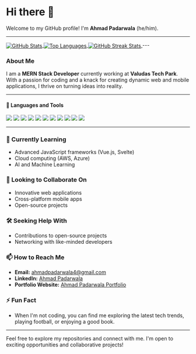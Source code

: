 # Hi there 👋

Welcome to my GitHub profile! I'm **Ahmad Padarwala** (he/him).

---

<a href="https://github.com/Ahmad-Padarwala">
  <img align="center" src="https://github-readme-stats.vercel.app/api?username=Ahmad-Padarwala&show_icons=true&theme=dracula&private=true&include_all_commits=true" alt="GitHub Stats" />
</a>
<a href="https://github.com/Ahmad-Padarwala">
  <img align="center" src="https://github-readme-stats.vercel.app/api/top-langs/?username=Ahmad-Padarwala&layout=compact&theme=radical" alt="Top Languages" />
</a>
<a href="https://github.com/Ahmad-Padarwala">
  <img align="center" src="https://github-readme-streak-stats.herokuapp.com/?user=Ahmad-Padarwala&theme=dracula" alt="GitHub Streak Stats" />
</a>
---

### About Me

I am a **MERN Stack Developer** currently working at **Valudas Tech Park**. With a passion for coding and a knack for creating dynamic web and mobile applications, I thrive on turning ideas into reality.

---

#### 💼 Languages and Tools

<div>
  <img src="https://img.shields.io/badge/-JavaScript-F7DF1E?style=for-the-badge&logo=javascript&logoColor=black" />
  <img src="https://img.shields.io/badge/-Node.js-87BF00?style=for-the-badge&logo=node.js&logoColor=black" />
  <img src="https://img.shields.io/badge/-Express.js-F7F7F7?style=for-the-badge&logo=express&logoColor=black" />
  <img src="https://img.shields.io/badge/-ReactJS-grey?style=for-the-badge&logo=react&logoColor=61DAFB" />
  <img src="https://img.shields.io/badge/-PostgreSQL-006548?style=for-the-badge&logo=postgresql&logoColor=white" />
  <img src="https://img.shields.io/badge/-MySQL-42759C?style=for-the-badge&logo=mysql&logoColor=f7f7f7" />
  <img src="https://img.shields.io/badge/-Next.js-000000?style=for-the-badge&logo=next.js&logoColor=f7f7f7" />
  <img src="https://img.shields.io/badge/-Postman-F56933?style=for-the-badge&logo=postman&logoColor=f7f7f7" />
  <img src="https://img.shields.io/badge/-Git-F05032?style=for-the-badge&logo=git&logoColor=white" />
  <img src="https://img.shields.io/badge/GitHub-%23121011.svg?style=for-the-badge&logo=github&logoColor=white" />
  <img src="https://img.shields.io/badge/Canva-%2300C4CC.svg?style=for-the-badge&logo=Canva&logoColor=white" />
</div>

---

### 🌱 Currently Learning
- Advanced JavaScript frameworks (Vue.js, Svelte)
- Cloud computing (AWS, Azure)
- AI and Machine Learning

### 🚀 Looking to Collaborate On
- Innovative web applications
- Cross-platform mobile apps
- Open-source projects

### 🛠️ Seeking Help With
- Contributions to open-source projects
- Networking with like-minded developers

### 📫 How to Reach Me
- **Email:** [ahmadpadarwala4@gmail.com](mailto:ahmadpadarwala4@gmail.com)
- **LinkedIn:** [Ahmad Padarwala](https://www.linkedin.com/in/ahmad-padarwala/)
- **Portfolio Website:** [Ahmad Padarwala Portfolio](https://ahmad-padarwala.github.io/portfolio/)

### ⚡ Fun Fact
- When I'm not coding, you can find me exploring the latest tech trends, playing football, or enjoying a good book.

---

Feel free to explore my repositories and connect with me. I'm open to exciting opportunities and collaborative projects!
